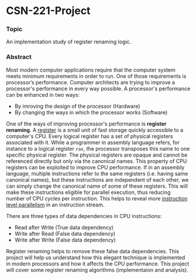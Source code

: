 # CSN-221-Project

### Topic  
An implementation study of register renaming logic.

### Abstract

Most modern computer applications require that the computer system meets minimum requirements in order to run. One of those
requirements is processor’s performance. Computer architects are trying to improve a processor's performance in every way
possible. A processor's performance can be enhanced in two ways:
- By imroving the design of the processor (Hardware)
- By changing the ways in which the processor works (Software)

One of the ways of improving processor's performance is **register renaming**. A [register](https://en.wikipedia.org/wiki/Processor_register) is a small unit of fast storage quickly accessible to a computer's CPU. Every logical register has a set of physical registers associated with it. While a programmer in assembly language refers, for instance to a logical register `rax`, the processor transposes this name to one specific physical register. The physical registers are opaque and cannot be referenced directly but only via the canonical names. This property of CPU registers can be exploited to improve CPU performance. If in an assembly language, multiple instructions refer to the same registers (i.e. having same canonical names), but these instructions are independent of each other, we can simply change the  canonical name of some of these registers. This will make these instructions eligible for parallel execution, thus reducing number of CPU cycles per instruction. This helps to reveal more [instruction level parallelism](https://en.wikipedia.org/wiki/Instruction-level_parallelism) in an instruction stream.

There are three types of data dependencies in CPU instructions:
- Read after Write (True data dependency)
- Write after Read (False data dependency)
- Write after Write (False data dependency)

Register renaming helps to remove these false data dependencies. This project will help us understand how this elegant technique is implemented in modern processors and how it affects the CPU performance. This project will cover some register renaming algorithms (implementaion and analysis).
